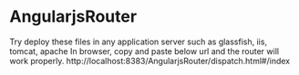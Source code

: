 # AngularjsRouter

Try deploy these files in any application server such as glassfish, iis, tomcat, apache
In browser, copy and paste below url and the router will work properly.
http://localhost:8383/AngularjsRouter/dispatch.html#/index
